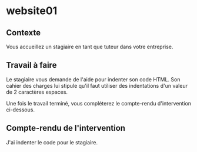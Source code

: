 # website01


## Contexte

Vous accueillez un stagiaire en tant que tuteur dans votre entreprise.


## Travail à faire

Le stagiaire vous demande de l'aide pour indenter son code HTML. Son cahier des charges lui stipule qu'il faut utiliser des indentations d'un valeur de 2 caractères espaces.

Une fois le travail terminé, vous compléterez le compte-rendu d'intervention ci-dessous.


## Compte-rendu de l'intervention

J'ai indenter le code pour le stagiaire.